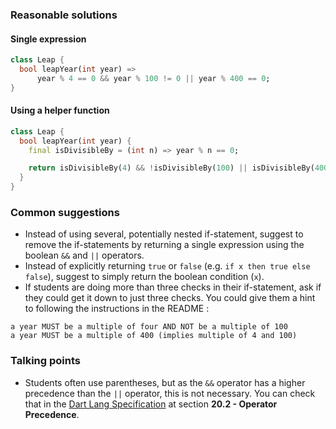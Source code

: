 ### Reasonable solutions

#### Single expression

```dart
class Leap {
  bool leapYear(int year) =>
      year % 4 == 0 && year % 100 != 0 || year % 400 == 0;
}
```

#### Using a helper function

```dart
class Leap {
  bool leapYear(int year) {
    final isDivisibleBy = (int n) => year % n == 0;

    return isDivisibleBy(4) && !isDivisibleBy(100) || isDivisibleBy(400);
  }
}
```    

### Common suggestions

- Instead of using several, potentially nested if-statement, suggest to remove the if-statements by returning a single expression using the boolean `&&` and `||` operators.
- Instead of explicitly returning `true` or `false` (e.g. `if x then true else false`), suggest to simply return the boolean condition (`x`).
- If students are doing more than three checks in their if-statement, ask if they could get it down to just three checks. You could give them a hint to following the instructions in the README : 
```
a year MUST be a multiple of four AND NOT be a multiple of 100
a year MUST be a multiple of 400 (implies multiple of 4 and 100)
```

### Talking points

- Students often use parentheses, but as the `&&` operator has a higher precedence than the `||` operator, this is not necessary. You can check that in the [Dart Lang Specification](https://dart.dev/guides/language/specifications/DartLangSpec-v2.2.pdf) at section **20.2 - Operator Precedence**.
